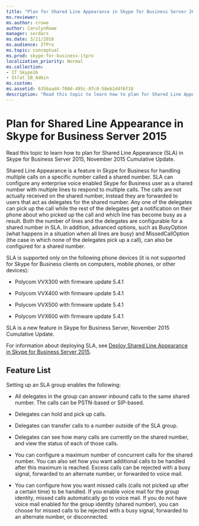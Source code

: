 ```yaml
---
title: "Plan for Shared Line Appearance in Skype for Business Server 2015"
ms.reviewer: 
ms.author: crowe
author: CarolynRowe
manager: serdars
ms.date: 3/21/2016
ms.audience: ITPro
ms.topic: conceptual
ms.prod: skype-for-business-itpro
localization_priority: Normal
ms.collection: 
- IT_Skype16
- Strat_SB_Admin
ms.custom:
ms.assetid: 6356aad4-700d-495c-8fc8-58eb1d4f6f18
description: "Read this topic to learn how to plan for Shared Line Appearance (SLA) in Skype for Business Server 2015, November 2015 Cumulative Update."
---
```


# Plan for Shared Line Appearance in Skype for Business Server 2015
 
Read this topic to learn how to plan for Shared Line Appearance (SLA) in Skype for Business Server 2015, November 2015 Cumulative Update. 
  
Shared Line Appearance is a feature in Skype for Business for handling multiple calls on a specific number called a shared number. SLA can configure any enterprise voice enabled Skype for Business user as a shared number with multiple lines to respond to multiple calls. The calls are not actually received on the shared number, instead they are forwarded to users that act as delegates for the shared number. Any one of the delegates can pick up the call while the rest of the delegates get a notification on their phone about who picked up the call and which line has become busy as a result. Both the number of lines and the delegates are configurable for a shared number in SLA. In addition, advanced options, such as BusyOption (what happens in a situation when all lines are busy) and MissedCallOption (the case in which none of the delegates pick up a call), can also be configured for a shared number.
  
SLA is supported only on the following phone devices (it is not supported for Skype for Business clients on computers, mobile phones, or other devices): 
  
- Polycom VVX300 with firmware update 5.4.1
    
- Polycom VVX400 with firmware update 5.4.1
    
- Polycom VVX500 with firmware update 5.4.1
    
- Polycom VVX600 with firmware update 5.4.1
    
SLA is a new feature in Skype for Business Server, November 2015 Cumulative Update. 
  
For information about deploying SLA, see [Deploy Shared Line Appearance in Skype for Business Server 2015](../../deploy/deploy-enterprise-voice/deploy-shared-line-appearance.md).
  
## Feature List

Setting up an SLA group enables the following:
  
- All delegates in the group can answer inbound calls to the same shared number. The calls can be PSTN-based or SIP-based.
    
- Delegates can hold and pick up calls.
    
- Delegates can transfer calls to a number outside of the SLA group.
    
- Delegates can see how many calls are currently on the shared number, and view the status of each of those calls.
    
- You can configure a maximum number of concurrent calls for the shared number. You can also set how you want additional calls to be handled after this maximum is reached. Excess calls can be rejected with a busy signal, forwarded to an alternate number, or forwarded to voice mail.
    
- You can configure how you want missed calls (calls not picked up after a certain time) to be handled. If you enable voice mail for the group identity, missed calls automatically go to voice mail. If you do not have voice mail enabled for the group identity (shared number), you can choose for missed calls to be rejected with a busy signal, forwarded to an alternate number, or disconnected.
    

